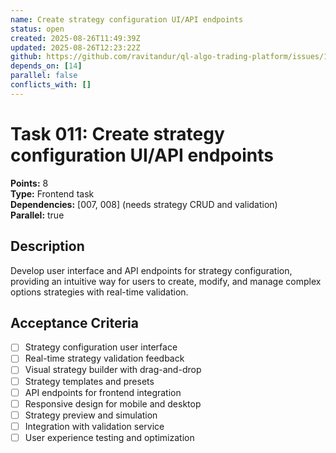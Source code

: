 ```yaml
---
name: Create strategy configuration UI/API endpoints
status: open
created: 2025-08-26T11:49:39Z
updated: 2025-08-26T12:23:22Z
github: https://github.com/ravitandur/ql-algo-trading-platform/issues/14
depends_on: [14]
parallel: false
conflicts_with: []
---
```


# Task 011: Create strategy configuration UI/API endpoints

**Points:** 8  
**Type:** Frontend task  
**Dependencies:** [007, 008] (needs strategy CRUD and validation)  
**Parallel:** true

## Description
Develop user interface and API endpoints for strategy configuration, providing an intuitive way for users to create, modify, and manage complex options strategies with real-time validation.

## Acceptance Criteria
- [ ] Strategy configuration user interface
- [ ] Real-time strategy validation feedback
- [ ] Visual strategy builder with drag-and-drop
- [ ] Strategy templates and presets
- [ ] API endpoints for frontend integration
- [ ] Responsive design for mobile and desktop
- [ ] Strategy preview and simulation
- [ ] Integration with validation service
- [ ] User experience testing and optimization
